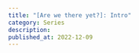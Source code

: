 ```yaml
---
title: "[Are we there yet?]: Intro"
category: Series
description:
published_at: 2022-12-09
---
```



